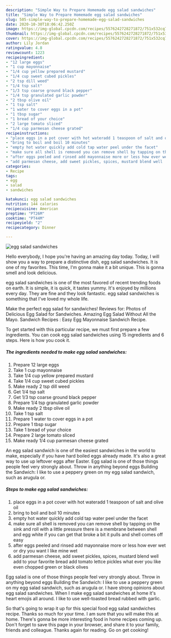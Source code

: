 ```yaml
---
description: "Simple Way to Prepare Homemade egg salad sandwiches"
title: "Simple Way to Prepare Homemade egg salad sandwiches"
slug: 505-simple-way-to-prepare-homemade-egg-salad-sandwiches
date: 2020-10-30T18:06:42.250Z
image: https://img-global.cpcdn.com/recipes/5576242728271872/751x532cq70/egg-salad-sandwiches-recipe-main-photo.jpg
thumbnail: https://img-global.cpcdn.com/recipes/5576242728271872/751x532cq70/egg-salad-sandwiches-recipe-main-photo.jpg
cover: https://img-global.cpcdn.com/recipes/5576242728271872/751x532cq70/egg-salad-sandwiches-recipe-main-photo.jpg
author: Lily Jordan
ratingvalue: 4.8
reviewcount: 1223
recipeingredient:
- "12 large eggs"
- "1 cup mayonnaise"
- "1/4 cup yellow prepared mustard"
- "1/4 cup sweet cubed pickles"
- "2 tsp dill weed"
- "1/4 tsp salt"
- "1/3 tsp coarse ground black pepper"
- "1/4 tsp granulated garlic powder"
- "2 tbsp olive oil"
- "1 tsp salt"
- "1 water to cover eggs in a pot"
- "1 tbsp sugar"
- "1 bread of your choice"
- "2 large tomato sliced"
- "1/4 cup parmesan cheese grated"
recipeinstructions:
- "place eggs in a pot cover with hot wateradd 1 teaspoon of salt and olive oil"
- "bring to boil and boil 10 minutes"
- "empty hot water quickly add cold tap water peel under the facet"
- "make sure all shell is removed you can remove shell by tapping on the sink and roll with a little pressure there is a membrane between shell and egg white if you can get that broke a bit it pulls and shell comes off easy"
- "after eggs peeled and rinsed add mayonnaise more or less how ever wet or dry you want I like mine wet"
- "add parmesan cheese, add sweet pickles, spices, mustard blend well  add to your favorite bread add tomato lettce pickles what ever you like even chopped green or black olives"
categories:
- Recipe
tags:
- egg
- salad
- sandwiches

katakunci: egg salad sandwiches 
nutrition: 144 calories
recipecuisine: American
preptime: "PT26M"
cooktime: "PT44M"
recipeyield: "2"
recipecategory: Dinner

---
```



![egg salad sandwiches](https://img-global.cpcdn.com/recipes/5576242728271872/751x532cq70/egg-salad-sandwiches-recipe-main-photo.jpg)

Hello everybody, I hope you're having an amazing day today. Today, I will show you a way to prepare a distinctive dish, egg salad sandwiches. It is one of my favorites. This time, I'm gonna make it a bit unique. This is gonna smell and look delicious.

egg salad sandwiches is one of the most favored of recent trending foods on earth. It is simple, it is quick, it tastes yummy. It's enjoyed by millions every day. They are fine and they look fantastic. egg salad sandwiches is something that I've loved my whole life.

Make the perfect egg salad for sandwiches! Reviews for: Photos of Delicious Egg Salad for Sandwiches. Amazing Egg Salad Without All the Mayo. Sandwich Recipes : Easy Egg Mayonnaise Sandwich Recipe.


To get started with this particular recipe, we must first prepare a few ingredients. You can cook egg salad sandwiches using 15 ingredients and 6 steps. Here is how you cook it.

<!--inarticleads1-->

##### The ingredients needed to make egg salad sandwiches:

1. Prepare 12 large eggs
1. Take 1 cup mayonnaise
1. Take 1/4 cup yellow prepared mustard
1. Take 1/4 cup sweet cubed pickles
1. Make ready 2 tsp dill weed
1. Get 1/4 tsp salt
1. Get 1/3 tsp coarse ground black pepper
1. Prepare 1/4 tsp granulated garlic powder
1. Make ready 2 tbsp olive oil
1. Take 1 tsp salt
1. Prepare 1 water to cover eggs in a pot
1. Prepare 1 tbsp sugar
1. Take 1 bread of your choice
1. Prepare 2 large tomato sliced
1. Make ready 1/4 cup parmesan cheese grated


An egg salad sandwich is one of the easiest sandwiches in the world to make, especially if you have hard boiled eggs already made. It&#39;s also a great way to use up leftover eggs after Easter. Egg salad is one of those things people feel very strongly about. Throw in anything beyond eggs Building the Sandwich: I like to use a peppery green on my egg salad sandwich, such as arugula or. 

<!--inarticleads2-->

##### Steps to make egg salad sandwiches:

1. place eggs in a pot cover with hot wateradd 1 teaspoon of salt and olive oil
1. bring to boil and boil 10 minutes
1. empty hot water quickly add cold tap water peel under the facet
1. make sure all shell is removed you can remove shell by tapping on the sink and roll with a little pressure there is a membrane between shell and egg white if you can get that broke a bit it pulls and shell comes off easy
1. after eggs peeled and rinsed add mayonnaise more or less how ever wet or dry you want I like mine wet
1. add parmesan cheese, add sweet pickles, spices, mustard blend well  add to your favorite bread add tomato lettce pickles what ever you like even chopped green or black olives


Egg salad is one of those things people feel very strongly about. Throw in anything beyond eggs Building the Sandwich: I like to use a peppery green on my egg salad sandwich, such as arugula or. I have strong opinions about egg salad sandwiches. When I make egg salad sandwiches at home it&#39;s heart emojis all around. I like to use well-toasted bread rubbed with garlic. 

So that's going to wrap it up for this special food egg salad sandwiches recipe. Thanks so much for your time. I am sure that you will make this at home. There's gonna be more interesting food in home recipes coming up. Don't forget to save this page in your browser, and share it to your family, friends and colleague. Thanks again for reading. Go on get cooking!
